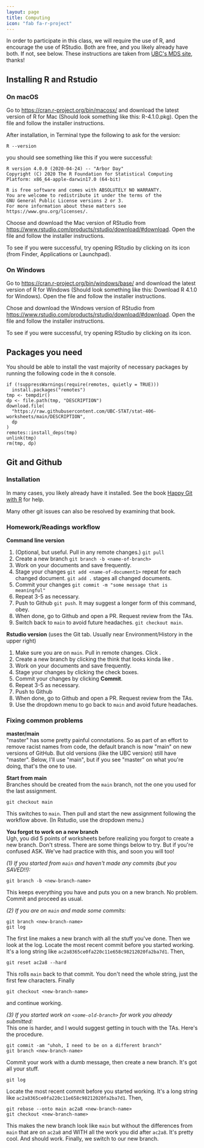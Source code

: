 ```yaml
---
layout: page
title: Computing
icon: "fab fa-r-project"
---
```


In order to participate in this class, we will require the use of R, and encourage
the use of RStudio. Both are free, and you likely already have both. If not, see below.
These instructions are taken from [UBC's MDS site](https://ubc-mds.github.io/resources_pages/installation_instructions/), thanks!

## Installing R and Rstudio

### On macOS

Go to <https://cran.r-project.org/bin/macosx/> and download the latest version of R for Mac (Should look something like this: R-4.1.0.pkg). Open the file and follow the installer instructions.

After installation, in Terminal type the following to ask for the version:
```
R --version
```

you should see something like this if you were successful:
```
R version 4.0.0 (2020-04-24) -- "Arbor Day"
Copyright (C) 2020 The R Foundation for Statistical Computing
Platform: x86_64-apple-darwin17.0 (64-bit)

R is free software and comes with ABSOLUTELY NO WARRANTY.
You are welcome to redistribute it under the terms of the
GNU General Public License versions 2 or 3.
For more information about these matters see
https://www.gnu.org/licenses/.
```

Choose and download the Mac version of RStudio from <https://www.rstudio.com/products/rstudio/download/#download>. Open the file and follow the installer instructions.

To see if you were successful, try opening RStudio by clicking on its icon (from Finder, Applications or Launchpad).

### On Windows

Go to <https://cran.r-project.org/bin/windows/base/> and download the latest version of R for Windows (Should look something like this: Download R 4.1.0 for Windows). Open the file and follow the installer instructions.

Chose and download the Windows version of RStudio from <https://www.rstudio.com/products/rstudio/download/#download>. Open the file and follow the installer instructions.

To see if you were successful, try opening RStudio by clicking on its icon. 

## Packages you need

You should be able to install the vast majority of necessary packages by running
the following code in the `R` console.

```
if (!suppressWarnings(require(remotes, quietly = TRUE)))
  install.packages("remotes")
tmp <- tempdir()
dp <- file.path(tmp, "DESCRIPTION")
download.file(
  "https://raw.githubusercontent.com/UBC-STAT/stat-406-worksheets/main/DESCRIPTION",
  dp
)
remotes::install_deps(tmp)
unlink(tmp)
rm(tmp, dp)
```


## Git and Github

### Installation

In many cases, you likely already have it installed. See the book [Happy Git with R](https://happygitwithr.com/install-git.html) for help.

Many other git issues can also be resolved by examining that book. 

### Homework/Readings workflow

**Command line version**  
1. (Optional, but useful. Pull in any remote changes.) `git pull`
1. Create a new branch `git branch -b <name-of-branch>`
1. Work on your documents and save frequently.
1. Stage your changes `git add <name-of-document1>` repeat for each changed document. `git add .` stages all changed documents.
1. Commit your changes `git commit -m "some message that is meaningful"` 
1. Repeat 3-5 as necessary.
1. Push to Github `git push`. It may suggest a longer form of this command, obey.
1. When done, go to Github and open a PR. Request review from the TAs.
1. Switch back to `main` to avoid future headaches. `git checkout main`.

**Rstudio version** (uses the Git tab. Usually near Environment/History in the upper right)  
1. Make sure you are on `main`. Pull in remote changes. Click <i class="fas fa-arrow-down" style="color:blue"></i>.
1. Create a new branch by clicking the think that looks kinda like <i class="fas fa-code-branch" style="color:purple"></i>.
1. Work on your documents and save frequently.
1. Stage your changes by clicking the check boxes.
1. Commit your changes by clicking **Commit**. 
1. Repeat 3-5 as necessary.
1. Push to Github <i class="fas fa-arrow-up" style="color:green"></i>
1. When done, go to Github and open a PR. Request review from the TAs.
1. Use the dropdown menu to go back to `main` and avoid future headaches.

### Fixing common problems

**master/main**  
"master" has some pretty painful connotations. So as part of an effort to remove racist names from code, the default branch is now "main" on new versions of GitHub. But old versions (like the UBC version) still have "master". Below, I'll use "main", but if you see "master" on what you're doing, that's the one to use.


**Start from main**  
Branches should be created from the `main` branch, not the one you used for the last assignment.  
```
git checkout main
```
This switches to `main`. Then pull and start the new assignment following the workflow above. (In Rstudio, use the dropdown menu.)

**You forgot to work on a new branch**  
Ugh, you did 5 points of worksheets before realizing you forgot to create a new branch. Don't stress. There are some things below to try. But if you're confused ASK. We've had practice with this, and soon you will too!  

_(1) If you started from `main` and haven't made any commits (but you SAVED!!):_  
```
git branch -b <new-branch-name>
```
This keeps everything you have and puts you on a new branch. No problem. Commit and proceed as usual.

_(2) If you are on `main` and made some commits:_
```
git branch <new-branch-name>
git log
```
The first line makes a new branch with all the stuff you've done. Then we look at the log. Locate the most recent commit before you started working. It's a long string like
`ac2a8365ce0fa220c11e658c98212020fa2ba7d1`. Then,
```
git reset ac2a8 --hard
```
This rolls `main` back to that commit. You don't need the whole string, just the first few characters. Finally
```
git checkout <new-branch-name>
```
and continue working.

_(3) If you started work on `<some-old-branch>` for work you already submitted:_  
This one is harder, and I would suggest getting in touch with the TAs. Here's the procedure.
```
git commit -am "uhoh, I need to be on a different branch"
git branch <new-branch-name>
```
Commit your work with a dumb message, then create a new branch. It's got all your stuff.
```
git log
```
Locate the most recent commit before you started working. It's a long string like `ac2a8365ce0fa220c11e658c98212020fa2ba7d1`. Then,
```
git rebase --onto main ac2a8 <new-branch-name>
git checkout <new-branch-name>
```
This makes the new branch look like `main` but without the differences from `main` that are on `ac2a8` and WITH all the work you did after `ac2a8`. It's pretty cool. And should work. Finally, we switch to our new branch.
